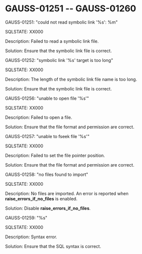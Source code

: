 # GAUSS-01251 -- GAUSS-01260<a name="EN-US_TOPIC_0302073483"></a>

GAUSS-01251: "could not read symbolic link '%s': %m"

SQLSTATE: XX000

Description: Failed to read a symbolic link file.

Solution: Ensure that the symbolic link file is correct.

GAUSS-01252: "symbolic link '%s' target is too long"

SQLSTATE: XX000

Description: The length of the symbolic link file name is too long.

Solution: Ensure that the symbolic link file is correct.

GAUSS-01256: "unable to open file '%s'"

SQLSTATE: XX000

Description: Failed to open a file.

Solution: Ensure that the file format and permission are correct.

GAUSS-01257: "unable to fseek file '%s'"

SQLSTATE: XX000

Description: Failed to set the file pointer position.

Solution: Ensure that the file format and permission are correct.

GAUSS-01258: "no files found to import"

SQLSTATE: XX000

Description: No files are imported. An error is reported when  **raise\_errors\_if\_no\_files**  is enabled.

Solution: Disable  **raise\_errors\_if\_no\_files**.

GAUSS-01259: "%s"

SQLSTATE: XX000

Description: Syntax error.

Solution: Ensure that the SQL syntax is correct.

